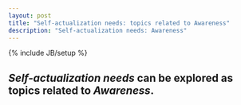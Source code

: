 ```yaml
---
layout: post
title: "Self-actualization needs: topics related to Awareness"
description: "Self-actualization needs: Awareness"
---
```

{% include JB/setup %}


## __*Self-actualization needs*__ can be explored as topics related to __*Awareness*__. 